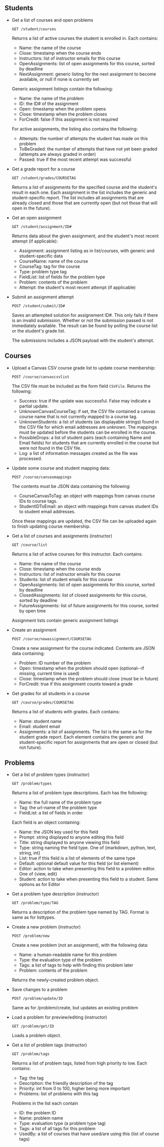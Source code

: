 Students
--------

*   Get a list of courses and open problems

        GET /student/courses

    Returns a list of active courses the student is enrolled in.
    Each contains:

    *   Name: the name of the course
    *   Close: timestamp when the course ends
    *   Instructors: list of instructor emails for this course
    *   OpenAssignments: list of open assignments for this course,
        sorted by deadline
    *   NextAssignment: generic listing for the next assignment to
        become available, or null if none is currently set

    Generic assignment listings contain the following:

    *   Name: the name of the problem
    *   ID: the ID# of the assignment
    *   Open: timestamp when the problem opens
    *   Close: timestamp when the problem closes
    *   ForCredit: false if this assignment is not required

    For active assignments, the listing also contains the following:

    *   Attempts: the number of attempts the student has made on
        this problem
    *   ToBeGraded: the number of attempts that have not yet been
        graded (attempts are always graded in order)
    *   Passed: true if the most recent attempt was successful

*   Get a grade report for a course

        GET /student/grades/COURSETAG

    Returns a list of assignments for the specified course and the
    student's result in each one. Each assignment in the list
    includes the generic and student-specific report. The list
    includes all assignments that are already closed and those that
    are currently open (but not those that will open in the future).

*   Get an open assignment

        GET /student/assignment/ID#

    Returns data about the given assignment, and the student's most
    recent attempt (if applicable):

    *   Assignment: assignment listing as in list/courses, with
        generic and student-specific data
    *   CourseName: name of the course
    *   CourseTag: tag for the course
    *   Type: problem type tag
    *   FieldList: list of fields for the problem type
    *   Problem: contents of the problem
    *   Attempt: the student's most recent attempt (if applicable)

*   Submit an assignment attempt

        POST /student/submit/ID#

    Saves an attempted solution for assignement ID#. This only fails
    if there is an invalid submission. Whether or not the
    submission passed is not immediately available. The result can
    be found by polling the course list or the student's grade list.

    The submissions includes a JSON payload with the student's
    attempt.


Courses
-------

*   Upload a Canvas CSV course grade list to update course
    membership:

        POST /course/canvascsvlist

    The CSV file must be included as the form field `CSVFile`.
    Returns the following:

    *   Success: true if the update was successful. False may
        indicate a partial update.
    *   UnknownCanvasCourseTag: if set, the CSV file contained a
        canvas course name that is not currently mapped to a course tag.
    *   UnknownStudents: a list of students (as displayable strings)
        found in the CSV file for which email addresses are unknown.
        The mappings must be updated before the students can be
        enrolled in the course.
    *   PossibleDrops: a list of student pairs (each containing Name
        and Email fields) for students that are currently enrolled
        in the course but were not found in the CSV file.
    *   Log: a list of information messages created as the file was
        processed.

*   Update some course and student mapping data:

        POST /course/canvasmappings

    The contents must be JSON data containing the following:

    *   CourseCanvasToTag: an object with mappings from canvas
        course IDs to course tags.
    *   StudentIDToEmail: an object with mappings from canvas
        student IDs to student email addresses.

    Once these mappings are updated, the CSV file can be uploaded
    again to finish updating course membership.

*   Get a list of courses and assignments (instructor)

        GET /course/list

    Returns a list of active courses for this instructor. Each
    contains:

    *   Name: the name of the course
    *   Close: timestamp when the course ends
    *   Instructors: list of instructor emails for this course
    *   Students: list of student emails for this course
    *   OpenAssignments: list of open assignments for this course,
        sorted by deadline
    *   ClosedAssignments: list of closed assignments for this course,
        sorted by deadline
    *   FutureAssignments: list of future assignments for this
        course, sorted by open time

    Assignment lists contain generic assignment listings

*   Create an assignment

        POST /course/newassignment/COURSETAG

    Create a new assignment for the course indicated. Contents are
    JSON data containing:

    *   Problem: ID number of the problem
    *   Open: timestamp when the problem should open (optional--if
        missing, current time is used)
    *   Close: timestamp when the problem should close (must be in
        future)
    *   ForCredit: true if this assignment counts toward a grade

*   Get grades for all students in a course

        GET /course/grades/COURSETAG

    Returns a list of students with grades. Each contains:

    *   Name: student name
    *   Email: student email
    *   Assignments: a list of assignments. The list is the same as
        for the student grade report. Each element contains the
        generic and student-specific report for assignments that are
        open or closed (but not future).


Problems
--------

*   Get a list of problem types (instructor)

        GET /problem/types

    Returns a list of problem type descriptions. Each has the
    following:

    *   Name: the full name of the problem type
    *   Tag: the url-name of the problem type
    *   FieldList: a list of fields in order

    Each field is an object containing:

    *   Name: the JSON key used for this field
    *   Prompt: string displayed to anyone editing this field
    *   Title: string displayed to anyone viewing this field
    *   Type: string naming the field type. One of
        {markdown, python, text, string, int}
    *   List: true if this field is a list of elements of the same
        type
    *   Default: optional default value for this field (or list
        element)
    *   Editor: action to take when presenting this field to a
        problem editor. One of {view, edit}
    *   Student: action to take when presenting this field to a
        student. Same options as for Editor

*   Get a problem type description (instructor)

        GET /problem/type/TAG

    Returns a description of the problem type named by TAG. Format
    is same as for listtypes.

*   Create a new problem (instructor)

        POST /problem/new

    Create a new problem (not an assignment), with the following
    data:

    *   Name: a human-readable name for this problem
    *   Type: the evaluation type of the problem
    *   Tags: a list of tags to help with finding this problem later
    *   Problem: contents of the problem

    Returns the newly-created problem object.

*   Save changes to a problem

        POST /problem/update/ID

    Same as for /problem/create, but updates an existing problem

*   Load a problem for preview/editing (instructor)

        GET /problem/get/ID

    Loads a problem object.

*   Get a list of problem tags (instructor)

        GET /problem/tags

    Returns a list of problem tags, listed from high priority to
    low. Each contains:

    *   Tag: the tag
    *   Description: the friendly description of the tag
    *   Priority: int from 0 to 100, higher being more important
    *   Problems: list of problems with this tag

    Problems in the list each contain

    *   ID: the problem ID
    *   Name: problem name
    *   Type: evaluation type (a problem type tag)
    *   Tags: a list of all tags for this problem
    *   UsedBy: a list of courses that have used/are using this
        (list of course tags)


